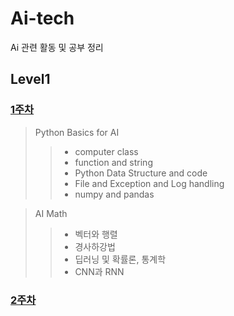 # Ai-tech
Ai 관련 활동 및 공부 정리


## Level1

### [1주차](https://github.com/j961224/Ai-tech/tree/main/1%EC%A3%BC%EC%B0%A8)

>  Python Basics for AI
>  >  * computer class
>  >  * function and string
>  >  * Python Data Structure and code
>  >  * File and Exception and Log handling
>  >  * numpy and pandas


> AI Math
> > * 벡터와 행렬
> > * 경사하강법
> > * 딥러닝 및 확률론, 통계학
> > * CNN과 RNN

### [2주차](https://github.com/j961224/Ai-tech/tree/main/2%EC%A3%BC%EC%B0%A8)

